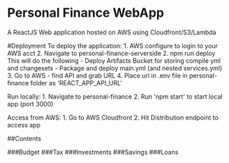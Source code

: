 # Personal Finance WebApp
A ReactJS Web application hosted on AWS using Cloudfront/S3/Lambda

#Deployment
To deploy the application:
    1. AWS configure to login to your AWS acct
    2. Navigate to personal-finance-serverside
    2. npm run deploy
        This will do the following
        - Deploy Artifacts Bucket for storing compile yml and         changesets
        - Package and deploy main.yml (and nested services.yml)
    3. Go to AWS - find API and grab URL
    4. Place url in .env file in personal-finance folder as            'REACT_APP_API_URL'

Run locally:
    1. Navigate to personal-finance
    2. Run 'npm start' to start local app (port 3000)

Access from AWS:
    1. Go to AWS Cloudfront
    2. Hit Distribution endpoint to access app

##Contents

###Budget
###Tax
###Investments
###Savings
###Loans
